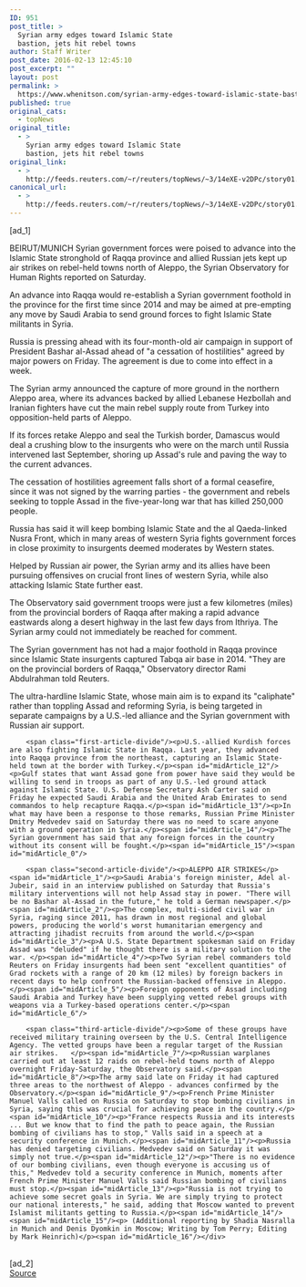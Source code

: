 ```yaml
---
ID: 951
post_title: >
  Syrian army edges toward Islamic State
  bastion, jets hit rebel towns
author: Staff Writer
post_date: 2016-02-13 12:45:10
post_excerpt: ""
layout: post
permalink: >
  https://www.whenitson.com/syrian-army-edges-toward-islamic-state-bastion-jets-hit-rebel-towns/
published: true
original_cats:
  - topNews
original_title:
  - >
    Syrian army edges toward Islamic State
    bastion, jets hit rebel towns
original_link:
  - >
    http://feeds.reuters.com/~r/reuters/topNews/~3/14eXE-v2DPc/story01.htm
canonical_url:
  - >
    http://feeds.reuters.com/~r/reuters/topNews/~3/14eXE-v2DPc/story01.htm
---
```

 [ad_1]
<br><div id="articleText">
<span id="midArticle_start"/>

<span id="midArticle_0"/><span class="focusParagraph" readability="5"><p><span class="articleLocation">BEIRUT/MUNICH</span> Syrian government forces were poised to advance into the Islamic State stronghold of Raqqa province and allied Russian jets kept up air strikes on rebel-held towns north of Aleppo, the Syrian Observatory for Human Rights reported on Saturday.</p></span><span id="midArticle_1"/><p>An advance into Raqqa would re-establish a Syrian government foothold in the province for the first time since 2014 and may be aimed at pre-empting any move by Saudi Arabia to send ground forces to fight Islamic State militants in Syria.</p><span id="midArticle_2"/><p>Russia is pressing ahead with its four-month-old air campaign in support of President Bashar al-Assad ahead of "a cessation of hostilities" agreed by major powers on Friday. The agreement is due to come into effect in a week.</p><span id="midArticle_3"/><p>The Syrian army announced the capture of more ground in the northern Aleppo area, where its advances backed by allied Lebanese Hezbollah and Iranian fighters have cut the main rebel supply route from Turkey into opposition-held parts of Aleppo.</p><span id="midArticle_4"/><p>If its forces retake Aleppo and seal the Turkish border, Damascus would deal a crushing blow to the insurgents who were on the march until Russia intervened last September, shoring up Assad's rule and paving the way to the current advances.</p><span id="midArticle_5"/><p>The cessation of hostilities agreement falls short of a formal ceasefire, since it was not signed by the warring parties - the government and rebels seeking to topple Assad in the five-year-long war that has killed 250,000 people.</p><span id="midArticle_6"/><p>Russia has said it will keep bombing Islamic State and the al Qaeda-linked Nusra Front, which in many areas of western Syria fights government forces in close proximity to insurgents deemed moderates by Western states. </p><span id="midArticle_7"/><p>Helped by Russian air power, the Syrian army and its allies have been pursuing offensives on crucial front lines of western Syria, while also attacking Islamic State further east.</p><span id="midArticle_8"/><p>The Observatory said government troops were just a few kilometres (miles) from the provincial borders of Raqqa after making a rapid advance eastwards along a desert highway in the last few days from Ithriya. The Syrian army could not immediately be reached for comment.</p><span id="midArticle_9"/><p>The Syrian government has not had a major foothold in Raqqa province since Islamic State insurgents captured Tabqa air base in 2014. "They are on the provincial borders of Raqqa," Observatory director Rami Abdulrahman told Reuters.</p><span id="midArticle_10"/><p>The ultra-hardline Islamic State, whose main aim is to expand its "caliphate" rather than toppling Assad and reforming Syria, is being targeted in separate campaigns by a U.S.-led alliance and the Syrian government with Russian air support.</p><span id="midArticle_11"/>
        
        <span class="first-article-divide"/><p>U.S.-allied Kurdish forces are also fighting Islamic State in Raqqa. Last year, they advanced into Raqqa province from the northeast, capturing an Islamic State-held town at the border with Turkey.</p><span id="midArticle_12"/><p>Gulf states that want Assad gone from power have said they would be willing to send in troops as part of any U.S.-led ground attack against Islamic State. U.S. Defense Secretary Ash Carter said on Friday he expected Saudi Arabia and the United Arab Emirates to send commandos to help recapture Raqqa.</p><span id="midArticle_13"/><p>In what may have been a response to those remarks, Russian Prime Minister Dmitry Medvedev said on Saturday there was no need to scare anyone with a ground operation in Syria.</p><span id="midArticle_14"/><p>The Syrian government has said that any foreign forces in the country without its consent will be fought.</p><span id="midArticle_15"/><span id="midArticle_0"/>
        
        <span class="second-article-divide"/><p>ALEPPO AIR STRIKES</p><span id="midArticle_1"/><p>Saudi Arabia's foreign minister, Adel al-Jubeir, said in an interview published on Saturday that Russia's military interventions will not help Assad stay in power. "There will be no Bashar al-Assad in the future," he told a German newspaper.</p><span id="midArticle_2"/><p>The complex, multi-sided civil war in Syria, raging since 2011, has drawn in most regional and global powers, producing the world's worst humanitarian emergency and attracting jihadist recruits from around the world.</p><span id="midArticle_3"/><p>A U.S. State Department spokesman said on Friday Assad was "deluded" if he thought there is a military solution to the war. </p><span id="midArticle_4"/><p>Two Syrian rebel commanders told Reuters on Friday insurgents had been sent "excellent quantities" of Grad rockets with a range of 20 km (12 miles) by foreign backers in recent days to help confront the Russian-backed offensive in Aleppo.</p><span id="midArticle_5"/><p>Foreign opponents of Assad including Saudi Arabia and Turkey have been supplying vetted rebel groups with weapons via a Turkey-based operations center.</p><span id="midArticle_6"/>
        
        <span class="third-article-divide"/><p>Some of these groups have received military training overseen by the U.S. Central Intelligence Agency. The vetted groups have been a regular target of the Russian air strikes.   </p><span id="midArticle_7"/><p>Russian warplanes carried out at least 12 raids on rebel-held towns north of Aleppo overnight Friday-Saturday, the Observatory said.</p><span id="midArticle_8"/><p>The army said late on Friday it had captured three areas to the northwest of Aleppo - advances confirmed by the Observatory.</p><span id="midArticle_9"/><p>French Prime Minister Manuel Valls called on Russia on Saturday to stop bombing civilians in Syria, saying this was crucial for achieving peace in the country.</p><span id="midArticle_10"/><p>"France respects Russia and its interests ... But we know that to find the path to peace again, the Russian bombing of civilians has to stop," Valls said in a speech at a security conference in Munich.</p><span id="midArticle_11"/><p>Russia has denied targeting civilians. Medvedev said on Saturday it was simply not true.</p><span id="midArticle_12"/><p>"There is no evidence of our bombing civilians, even though everyone is accusing us of this," Medvedev told a security conference in Munich, moments after French Prime Minister Manuel Valls said Russian bombing of civilians must stop.</p><span id="midArticle_13"/><p>"Russia is not trying to achieve some secret goals in Syria. We are simply trying to protect our national interests," he said, adding that Moscow wanted to prevent Islamist militants getting to Russia.</p><span id="midArticle_14"/><span id="midArticle_15"/><p> (Additional reporting by Shadia Nasralla in Munich and Denis Dyomkin in Moscow; Writing by Tom Perry; Editing by Mark Heinrich)</p><span id="midArticle_16"/></div>
<br>[ad_2]
<br><a href="http://feeds.reuters.com/~r/reuters/topNews/~3/14eXE-v2DPc/story01.htm">Source </a>
